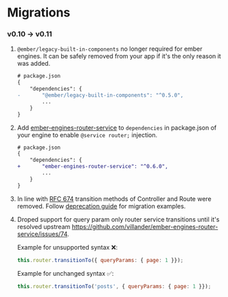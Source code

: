 # Migrations

### v0.10 -> v0.11

1. `@ember/legacy-built-in-components` no longer required for ember engines.
    It can be safely removed from your app if it's the only reason it was added.

    ```diff
    # package.json
    {
        "dependencies": {
    -       "@ember/legacy-built-in-components": "^0.5.0",
            ...
        }
    }
    ```

2. Add [ember-engines-router-service](https://github.com/villander/ember-engines-router-service) to `dependencies`
   in package.json of your engine to enable `@service router;` injection.

    ```diff
    # package.json
    {
        "dependencies": {
    +       "ember-engines-router-service": "^0.6.0",
            ...
        }
    }
    ```

3. In line with [RFC 674](https://rfcs.emberjs.com/id/0674-deprecate-transition-methods-of-controller-and-route/)
   transition methods of Controller and Route were removed.
   Follow [deprecation guide](https://ember-engines.com/docs/deprecations#-transition-methods-of-controller-and-route) for migration examples.

4. Droped support for query param only router service transitions until it's resolved upstream https://github.com/villander/ember-engines-router-service/issues/74.

   Example for unsupported syntax ❌:
   ```js
   this.router.transitionTo({ queryParams: { page: 1 }});
   ```

   Example for unchanged syntax ✅:
   ```js
   this.router.transitionTo('posts', { queryParams: { page: 1 }});
   ```

